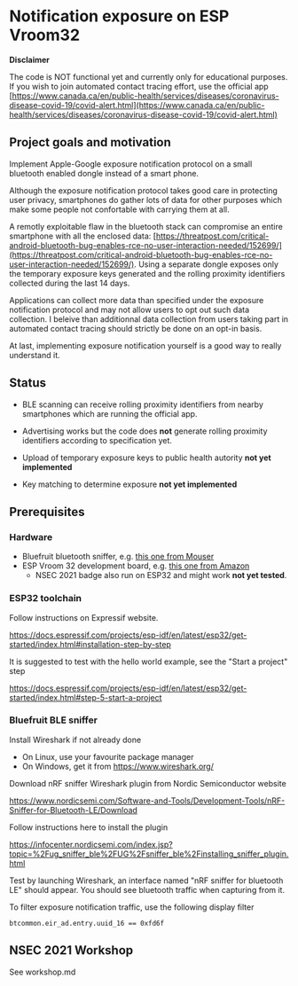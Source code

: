 # Notification exposure on ESP Vroom32

**Disclaimer**

The code is NOT functional yet and currently only for educational purposes.  If you wish to join automated contact tracing effort, use the official app [https://www.canada.ca/en/public-health/services/diseases/coronavirus-disease-covid-19/covid-alert.html](https://www.canada.ca/en/public-health/services/diseases/coronavirus-disease-covid-19/covid-alert.html)

## Project goals and motivation

Implement Apple-Google exposure notification protocol on a small bluetooth enabled dongle instead of a smart phone.

Although the exposure notification protocol takes good care in protecting user privacy, smartphones do gather lots of data for other purposes which make some people not confortable with carrying them at all.

A remotly exploitable flaw in the bluetooth stack can compromise an entire smartphone with all the enclosed data: [https://threatpost.com/critical-android-bluetooth-bug-enables-rce-no-user-interaction-needed/152699/](https://threatpost.com/critical-android-bluetooth-bug-enables-rce-no-user-interaction-needed/152699/).  Using a separate dongle exposes only the temporary exposure keys generated and the rolling proximity identifiers collected during the last 14 days.

Applications can collect more data than specified under the exposure notification protocol and may not allow users to opt out such data collection.  I beleive than additionnal data collection from users taking part in automated contact tracing should strictly be done on an opt-in basis.

At last, implementing exposure notification yourself is a good way to really understand it.

## Status

- BLE scanning can receive rolling proximity identifiers from nearby smartphones which are running the official app.

- Advertising works but the code does **not** generate rolling proximity identifiers according to specification yet.

- Upload of temporary exposure keys to public health autority **not yet implemented**

- Key matching to determine exposure **not yet implemented**

## Prerequisites 

### Hardware

- Bluefruit bluetooth sniffer, e.g. [this one from Mouser](https://www.mouser.ca/ProductDetail/Adafruit/2269?qs=%2Fha2pyFaduh2NF1zdLdGfiVxSmZPWTDS2cYtyuIjclY%3D)
- ESP Vroom 32 development board, e.g. [this one from Amazon](https://www.amazon.ca/KeeYees-Development-Bluetooth-Microcontroller-ESP-WROOM-32/dp/B07PP1R8YK)
    - NSEC 2021 badge also run on ESP32 and might work **not yet tested**.


### ESP32 toolchain

Follow instructions on Expressif website.

https://docs.espressif.com/projects/esp-idf/en/latest/esp32/get-started/index.html#installation-step-by-step

It is suggested to test with the hello world example, see the "Start a project" step

https://docs.espressif.com/projects/esp-idf/en/latest/esp32/get-started/index.html#step-5-start-a-project

### Bluefruit BLE sniffer

Install Wireshark if not already done

- On Linux, use your favourite package manager
- On Windows, get it from https://www.wireshark.org/

Download nRF sniffer Wireshark plugin from Nordic Semiconductor website

https://www.nordicsemi.com/Software-and-Tools/Development-Tools/nRF-Sniffer-for-Bluetooth-LE/Download

Follow instructions here to install the plugin

https://infocenter.nordicsemi.com/index.jsp?topic=%2Fug_sniffer_ble%2FUG%2Fsniffer_ble%2Finstalling_sniffer_plugin.html

Test by launching Wireshark, an interface named "nRF sniffer for bluetooth LE" should appear.  You should see bluetooth traffic when capturing from it. 

To filter exposure notification traffic, use the following display filter

```
btcommon.eir_ad.entry.uuid_16 == 0xfd6f
```

## NSEC 2021 Workshop

See workshop.md

 
